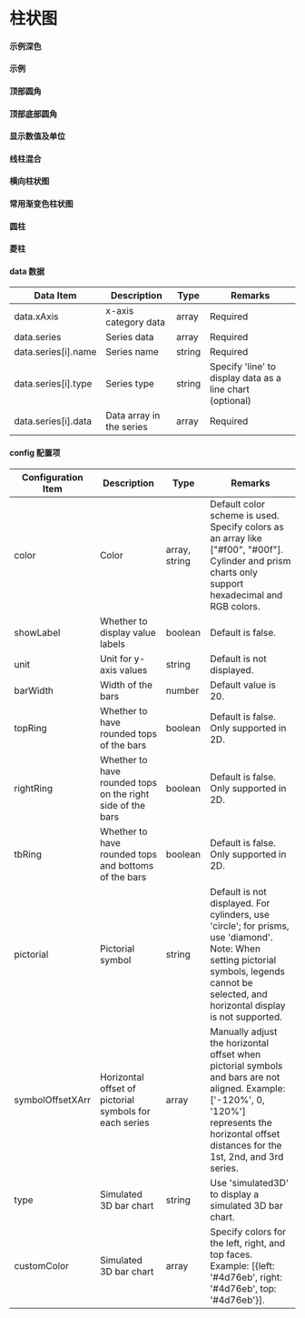 # 柱状图


#### 示例深色
<vuep template="#simpled"></vuep>

<script v-pre type="text/x-template" id="simpled">
<template>
    <e-bar :data="data" style="width: 600px; height: 400px;background: #04233c"></e-bar>
</template>

<script>
  export default {
	created () {
		this.$xEchart.setChartConfig({
			THEME_COLOR: 'dark'
		});
	},
    data () {
      return {
        data: {
            xAxis: ['2014年', '2015年', '2016年', '2017年', '2018年', '2019年'],
            series: [
                {
                    name: '2018年',
                    data: [22, 33, 28, 36, 28, 35]
                },
                {
                    name: '2019年',
                    data: [28, 36, 28, 35, 22, 33]
                }
            ]
        }
      }
    }
  }
</script>
</script>

#### 示例
<vuep template="#simple"></vuep>

<script v-pre type="text/x-template" id="simple">
<template>
    <e-bar :data="data" style="width: 600px; height: 400px;"></e-bar>
</template>

<script>
  export default {
	created () {
		this.$xEchart.setChartConfig({
			THEME_COLOR: 'light'
		});
	},
    data () {
      return {
        data: {
            xAxis: ['2014年', '2015年', '2016年', '2017年', '2018年', '2019年'],
            series: [
                {
                    name: '2018年',
                    data: [22, 33, 28, 36, 28, 35]
                },
                {
                    name: '2019年',
                    data: [28, 36, 28, 35, 22, 33]
                }
            ]
        }
      }
    }
  }
</script>
</script>

#### 顶部圆角
<vuep template="#simple11"></vuep>

<script v-pre type="text/x-template" id="simple11">
<template>
    <e-bar
		:data="data"
		:config="{
			showLabel: true,
			topRing: true
		}"
		style="width: 600px; height: 400px;"
	></e-bar>
</template>

<script>
  export default {
    data () {
      return {
        data: {
            xAxis: ['2014年', '2015年', '2016年', '2017年', '2018年', '2019年'],
            series: [
                {
                    name: '2018年',
                    data: [22, 33, 28, 36, 28, 35]
                },
                {
                    name: '2019年',
                    data: [28, 36, 28, 35, 22, 33]
                }
            ]
        }
      }
    }
  }
</script>
</script>

#### 顶部底部圆角
<vuep template="#simple111"></vuep>

<script v-pre type="text/x-template" id="simple111">
<template>
    <e-bar
		:data="data"
		:config="{
			showLabel: true,
			tbRing: true
		}"
		style="width: 600px; height: 400px;"
	></e-bar>
</template>

<script>
  export default {
    data () {
      return {
        data: {
            xAxis: ['2014年', '2015年', '2016年', '2017年', '2018年', '2019年'],
            series: [
                {
                    name: '2018年',
                    data: [22, 33, 28, 36, 28, 35]
                },
                {
                    name: '2019年',
                    data: [28, 36, 28, 35, 22, 33]
                }
            ]
        }
      }
    }
  }
</script>
</script>


#### 显示数值及单位
<vuep template="#simple_1"></vuep>

<script v-pre type="text/x-template" id="simple_1">
<template>
    <e-bar 
        :data="data" 
        :config="{
            unit: 'mg/L',
            showLabel: true
        }"
        style="width: 600px; height: 400px;"
    ></e-bar>
</template>

<script>
  export default {
    data () {
      return {
        data: {
            xAxis: ['2014年', '2015年', '2016年', '2017年', '2018年', '2019年'],
            series: [
                {
                    name: '2018年',
                    data: [22, 33, 28, 36, 28, 35]
                },
                {
                    name: '2019年',
                    data: [28, 36, 28, 35, 22, 33]
                }
            ]
        }
      }
    }
  }
</script>
</script>

#### 线柱混合
<vuep template="#simple_2"></vuep>

<script v-pre type="text/x-template" id="simple_2">
<template>
    <e-bar 
        :data="data"
        style="width: 600px; height: 400px;"
    ></e-bar>
</template>

<script>
  export default {
    data () {
      return {
        data: {
            xAxis: ['2014年', '2015年', '2016年', '2017年', '2018年', '2019年'],
            series: [
                {
                    name: '均值',
                    type: 'line',
                    data: [2, 1, 2, 4, 5, 3]
                },
                {
                    name: '2018年',
                    data: [2.5, 1.5, 3, 4, 5.5, 3.5]
                },
                {
                    name: '2019年',
                    data: [1.5, 0.5, 1, 4, 4.8, 2.5]
                }
            ]
        }
      }
    }
  }
</script>
</script>


#### 横向柱状图
<vuep template="#simple_3"></vuep>

<script v-pre type="text/x-template" id="simple_3">
<template>
    <e-bar 
        :data="data"
        style="width: 600px; height: 400px;"
    ></e-bar>
</template>

<script>
  export default {
    data () {
      return {
        data: {
            yAxis: ['2014年', '2015年', '2016年', '2017年', '2018年', '2019年'],
            series: [
                {
                    name: '2018年',
                    data: [2.5, 1.5, 3, 4, 5.5, 3.5]
                },
                {
                    name: '2019年',
                    data: [1.5, 0.5, 1, 4, 4.8, 2.5]
                }
            ]
        }
      }
    }
  }
</script>
</script>

#### 常用渐变色柱状图
<vuep template="#simple_jb"></vuep>

<script v-pre type="text/x-template" id="simple_jb">
<template>
	<div>
		<e-bar
			:data="data"
			:config="{color: color}"
			style="width: 600px; height: 400px;"
		></e-bar>
	</div>
</template>

<script>
  export default {
    data () {
      return {
		color: [
			{
				x: 0,
				y: 0,
				x2: 0,
				y2: 1,
				type: 'linear',
				global: false,
				colorStops: [
					{
						offset: 0,
						color: '#00d8ff'
					},
					{
						offset: 1,
						color: '#0c8ae2'
					}
				]
			}
		],
        data: {
            xAxis: ['2014年', '2015年', '2016年', '2017年', '2018年', '2019年'],
            series: [
                {
                    name: '',
                    data: [5.5, 4.5, 4, 3, 2, 2]
                }
            ]
        }
      }
    }
  }
</script>
</script>

<vuep template="#simple_jb_lt"></vuep>

<script v-pre type="text/x-template" id="simple_jb_lt">
<template>
	<div>
		<e-bar
			:data="data"
			:config="{color: color}"
			style="width: 600px; height: 400px;"
		></e-bar>
	</div>
</template>

<script>
  export default {
	created(){
		this.$xEchart.setChartConfig({
			THEME_COLOR: 'light'
		});
	},
    data () {
      return {
		color: [
			{
				x: 0,
				y: 0,
				x2: 1,
				y2: 0,
				type: 'linear',
				global: false,
				colorStops: [
					{
						offset: 0,
						color: 'rgba(151,153,243,0.2)'
					},
					{
						offset: 1,
						color: 'rgba(151,153,243,1)'
					}
				]
			}
		],
		data: {
		    yAxis: ['2014年', '2015年', '2016年', '2017年', '2018年', '2019年'],
		    series: [
		        {
		            name: '',
		            data: [5.5, 4.5, 4, 3, 2, 2]
		        }
		    ]
		}
      }
    }
  }
</script>
</script>


#### 圆柱
<vuep template="#simple_4"></vuep>

<script v-pre type="text/x-template" id="simple_4">
<template>
	<div>
		<e-bar 
			:data="data" 
			:config="{
				pictorial: 'circle'
			}" 
			style="width: 600px; height: 300px;"
		></e-bar>
	</div>
</template>

<script>
  export default {
	created () {
	  	this.$xEchart.setChartConfig({
	  		THEME_COLOR: 'light'
	  	});
	},
    data () {
      return {
        data: {
            xAxis: ['2014年', '2015年', '2016年', '2017年', '2018年', '2019年'],
            series: [
                {
                    name: '2018年',
                    data: [22, 33, 28, 36, 28, 35]
                },
                {
                    name: '2019年',
                    data: [28, 36, 28, 35, 22, 33]
                }
            ]
        }
      }
    }
  }
</script>
</script>

#### 菱柱
<vuep template="#simple_41"></vuep>

<script v-pre type="text/x-template" id="simple_41">
<template>
	<div>
		
		<e-bar 
			:data="data" 
			:config="{
				pictorial: 'diamond',
				color: ['#31d677','#febb38']
			}" 
			style="width: 600px; height: 300px;"
		></e-bar>
	</div>
</template>

<script>
  export default {
	created () {
	  	this.$xEchart.setChartConfig({
	  		THEME_COLOR: 'light'
	  	});
	},
    data () {
      return {
        data: {
            xAxis: ['2014年', '2015年', '2016年', '2017年', '2018年', '2019年'],
            series: [
                {
                    name: '2018年',
                    data: [22, 33, 28, 36, 28, 35]
                },
                {
                    name: '2019年',
                    data: [28, 36, 28, 35, 22, 33]
                }
            ]
        }
      }
    }
  }
</script>
</script>


#### data 数据

| Data Item             | Description                | Type   | Remarks                                   |
| --------------------- | -------------------------- | ------ | ----------------------------------------- |
| data.xAxis            | x-axis category data       | array  | Required                                  |
| data.series           | Series data                | array  | Required                                  |
| data.series[i].name   | Series name                | string | Required                                  |
| data.series[i].type   | Series type                | string | Specify 'line' to display data as a line chart (optional) |
| data.series[i].data   | Data array in the series    | array  | Required                                  |

#### config 配置项

| Configuration Item | Description | Type | Remarks |
| ------------------ | ----------- | ---- | ------- |
| color              | Color       | array, string | Default color scheme is used. Specify colors as an array like ["#f00", "#00f"]. Cylinder and prism charts only support hexadecimal and RGB colors. |
| showLabel          | Whether to display value labels | boolean | Default is false. |
| unit               | Unit for y-axis values | string | Default is not displayed. |
| barWidth           | Width of the bars | number | Default value is 20. |
| topRing            | Whether to have rounded tops of the bars | boolean | Default is false. Only supported in 2D. |
| rightRing          | Whether to have rounded tops on the right side of the bars | boolean | Default is false. Only supported in 2D. |
| tbRing             | Whether to have rounded tops and bottoms of the bars | boolean | Default is false. Only supported in 2D. |
| pictorial          | Pictorial symbol | string | Default is not displayed. For cylinders, use 'circle'; for prisms, use 'diamond'. Note: When setting pictorial symbols, legends cannot be selected, and horizontal display is not supported. |
| symbolOffsetXArr   | Horizontal offset of pictorial symbols for each series | array | Manually adjust the horizontal offset when pictorial symbols and bars are not aligned. Example: ['-120%', 0, '120%'] represents the horizontal offset distances for the 1st, 2nd, and 3rd series. |
| type               | Simulated 3D bar chart | string | Use 'simulated3D' to display a simulated 3D bar chart. |
| customColor        | Simulated 3D bar chart | array | Specify colors for the left, right, and top faces. Example: [{left: '#4d76eb', right: '#4d76eb', top: '#4d76eb'}]. |
